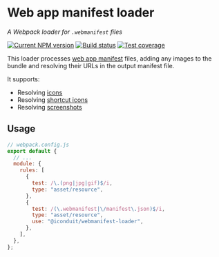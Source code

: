 # Web app manifest loader

_A Webpack loader for `.webmanifest` files_

[![Current NPM version][badge-npm-version-image]][badge-npm-version-link]
[![Build status][badge-build-image]][badge-build-link]
[![Test coverage][badge-coverage-image]][badge-coverage-link]

[badge-build-image]:
  https://img.shields.io/github/actions/workflow/status/iconduit/webmanifest-loader/ci-library.yml?branch=main&style=for-the-badge
[badge-build-link]:
  https://github.com/iconduit/webmanifest-loader/actions/workflows/ci-library.yml
[badge-coverage-image]:
  https://img.shields.io/codecov/c/gh/iconduit/webmanifest-loader?style=for-the-badge
[badge-coverage-link]: https://codecov.io/gh/iconduit/webmanifest-loader
[badge-npm-version-image]:
  https://img.shields.io/npm/v/%40iconduit%2Fwebmanifest-loader?label=%40iconduit%2Fwebmanifest-loader&logo=npm&style=for-the-badge
[badge-npm-version-link]: https://npmjs.com/package/@iconduit/webmanifest-loader

This loader processes [web app manifest] files, adding any images to the bundle
and resolving their URLs in the output manifest file.

[web app manifest]: https://developer.mozilla.org/docs/Web/Manifest

It supports:

- Resolving [icons]
- Resolving [shortcut icons]
- Resolving [screenshots]

[icons]: https://w3.org/TR/appmanifest/#icons-member
[shortcut icons]: https://w3.org/TR/appmanifest/#icons-member-0
[screenshots]: https://w3.org/TR/manifest-app-info/#screenshots-member

## Usage

```js
// webpack.config.js
export default {
  // ...
  module: {
    rules: [
      {
        test: /\.(png|jpg|gif)$/i,
        type: "asset/resource",
      },
      {
        test: /(\.webmanifest|\/manifest\.json)$/i,
        type: "asset/resource",
        use: "@iconduit/webmanifest-loader",
      },
    ],
  },
};
```
